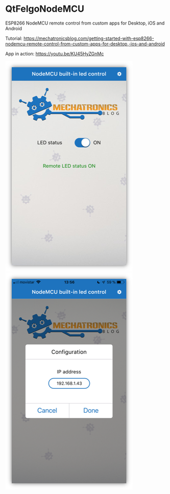 # QtFelgoNodeMCU
ESP8266 NodeMCU remote control from custom apps for Desktop, iOS and Android

Tutorial: https://mechatronicsblog.com/getting-started-with-esp8266-nodemcu-remote-control-from-custom-apps-for-desktop,-ios-and-android

App in action: https://youtu.be/KU45HyZGnMc

![App general view](/screenshots/App_main.png)
![App IP address dialog](/screenshots/App_dialog.png)
